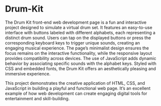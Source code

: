 # Drum-Kit
The Drum Kit front-end web development page is a fun and interactive project designed to simulate a virtual drum set. It features an easy-to-use interface with buttons labeled with different alphabets, each representing a distinct drum sound. Users can tap on the displayed buttons or press the corresponding keyboard keys to trigger unique sounds, creating an engaging musical experience. The page’s minimalist design ensures the focus remains on the interactive functionality, while the responsive layout provides compatibility across devices. The use of JavaScript adds dynamic behavior by associating specific sounds with the alphabet keys. Styled with CSS and embedded fonts, the Drum Kit offers an aesthetically pleasing and immersive experience. 

This project demonstrates the creative application of HTML, CSS, and JavaScript in building a playful and functional web page. It’s an excellent example of how web development can create engaging digital tools for entertainment and skill-building.
